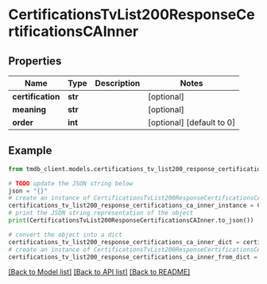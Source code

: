 # CertificationsTvList200ResponseCertificationsCAInner


## Properties

Name | Type | Description | Notes
------------ | ------------- | ------------- | -------------
**certification** | **str** |  | [optional] 
**meaning** | **str** |  | [optional] 
**order** | **int** |  | [optional] [default to 0]

## Example

```python
from tmdb_client.models.certifications_tv_list200_response_certifications_ca_inner import CertificationsTvList200ResponseCertificationsCAInner

# TODO update the JSON string below
json = "{}"
# create an instance of CertificationsTvList200ResponseCertificationsCAInner from a JSON string
certifications_tv_list200_response_certifications_ca_inner_instance = CertificationsTvList200ResponseCertificationsCAInner.from_json(json)
# print the JSON string representation of the object
print(CertificationsTvList200ResponseCertificationsCAInner.to_json())

# convert the object into a dict
certifications_tv_list200_response_certifications_ca_inner_dict = certifications_tv_list200_response_certifications_ca_inner_instance.to_dict()
# create an instance of CertificationsTvList200ResponseCertificationsCAInner from a dict
certifications_tv_list200_response_certifications_ca_inner_from_dict = CertificationsTvList200ResponseCertificationsCAInner.from_dict(certifications_tv_list200_response_certifications_ca_inner_dict)
```
[[Back to Model list]](../README.md#documentation-for-models) [[Back to API list]](../README.md#documentation-for-api-endpoints) [[Back to README]](../README.md)



